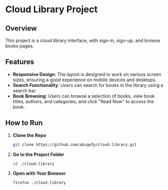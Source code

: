 # Cloud Library Project

## Overview
This project is a cloud library interface, with sign-in, sign-up, and browse books pages.

## Features
- **Responsive Design**: The layout is designed to work on various screen sizes, ensuring a good experience on mobile devices and desktops.
- **Search Functionality**: Users can search for books in the library using a search bar.
- **Book Browsing**: Users can browse a selection of books, view book titles, authors, and categories, and click "Read Now" to access the book.

## How to Run
1. **Clone the Repo**
    ```bash
    git clone https://github.com/absqwfp/cloud-library.git
    ```

2. **Go to the Project Folder**
    ```bash
    cd ./cloud-library
    ```

3. **Open with Your Browser**
    ```bash
    firefox ./cloud-library
    ```
